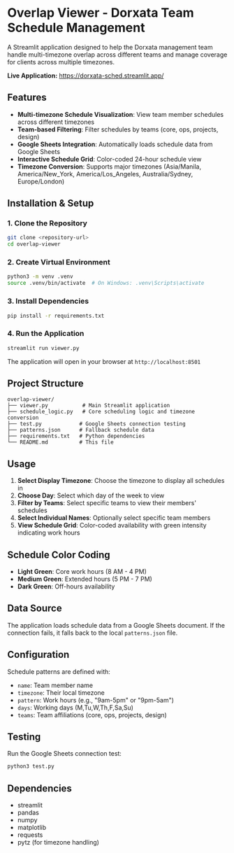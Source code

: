 # Overlap Viewer - Dorxata Team Schedule Management

A Streamlit application designed to help the Dorxata management team handle multi-timezone overlap across different teams and manage coverage for clients across multiple timezones.

**Live Application:** https://dorxata-sched.streamlit.app/

## Features

- **Multi-timezone Schedule Visualization**: View team member schedules across different timezones
- **Team-based Filtering**: Filter schedules by teams (core, ops, projects, design)
- **Google Sheets Integration**: Automatically loads schedule data from Google Sheets
- **Interactive Schedule Grid**: Color-coded 24-hour schedule view
- **Timezone Conversion**: Supports major timezones (Asia/Manila, America/New_York, America/Los_Angeles, Australia/Sydney, Europe/London)

## Installation & Setup

### 1. Clone the Repository

```bash
git clone <repository-url>
cd overlap-viewer
```

### 2. Create Virtual Environment

```bash
python3 -m venv .venv
source .venv/bin/activate  # On Windows: .venv\Scripts\activate
```

### 3. Install Dependencies

```bash
pip install -r requirements.txt
```

### 4. Run the Application

```bash
streamlit run viewer.py
```

The application will open in your browser at `http://localhost:8501`

## Project Structure

```
overlap-viewer/
├── viewer.py           # Main Streamlit application
├── schedule_logic.py   # Core scheduling logic and timezone conversion
├── test.py            # Google Sheets connection testing
├── patterns.json      # Fallback schedule data
├── requirements.txt   # Python dependencies
└── README.md          # This file
```

## Usage

1. **Select Display Timezone**: Choose the timezone to display all schedules in
2. **Choose Day**: Select which day of the week to view
3. **Filter by Teams**: Select specific teams to view their members' schedules
4. **Select Individual Names**: Optionally select specific team members
5. **View Schedule Grid**: Color-coded availability with green intensity indicating work hours

## Schedule Color Coding

- **Light Green**: Core work hours (8 AM - 4 PM)
- **Medium Green**: Extended hours (5 PM - 7 PM)
- **Dark Green**: Off-hours availability

## Data Source

The application loads schedule data from a Google Sheets document. If the connection fails, it falls back to the local `patterns.json` file.

## Configuration

Schedule patterns are defined with:
- `name`: Team member name
- `timezone`: Their local timezone
- `pattern`: Work hours (e.g., "9am-5pm" or "9pm-5am")
- `days`: Working days (M,Tu,W,Th,F,Sa,Su)
- `teams`: Team affiliations (core, ops, projects, design)

## Testing

Run the Google Sheets connection test:

```bash
python3 test.py
```

## Dependencies

- streamlit
- pandas
- numpy
- matplotlib
- requests
- pytz (for timezone handling)
